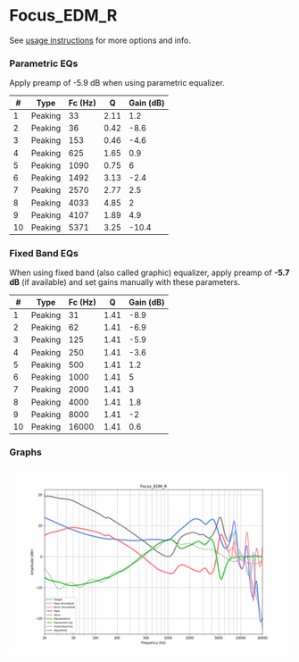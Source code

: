 # Focus_EDM_R
See [usage instructions](https://github.com/jaakkopasanen/AutoEq#usage) for more options and info.

### Parametric EQs
Apply preamp of -5.9 dB when using parametric equalizer.

|   # | Type    |   Fc (Hz) |    Q |   Gain (dB) |
|-----|---------|-----------|------|-------------|
|   1 | Peaking |        33 | 2.11 |         1.2 |
|   2 | Peaking |        36 | 0.42 |        -8.6 |
|   3 | Peaking |       153 | 0.46 |        -4.6 |
|   4 | Peaking |       625 | 1.65 |         0.9 |
|   5 | Peaking |      1090 | 0.75 |         6   |
|   6 | Peaking |      1492 | 3.13 |        -2.4 |
|   7 | Peaking |      2570 | 2.77 |         2.5 |
|   8 | Peaking |      4033 | 4.85 |         2   |
|   9 | Peaking |      4107 | 1.89 |         4.9 |
|  10 | Peaking |      5371 | 3.25 |       -10.4 |

### Fixed Band EQs
When using fixed band (also called graphic) equalizer, apply preamp of **-5.7 dB** (if available) and set gains manually with these parameters.

|   # | Type    |   Fc (Hz) |    Q |   Gain (dB) |
|-----|---------|-----------|------|-------------|
|   1 | Peaking |        31 | 1.41 |        -8.9 |
|   2 | Peaking |        62 | 1.41 |        -6.9 |
|   3 | Peaking |       125 | 1.41 |        -5.9 |
|   4 | Peaking |       250 | 1.41 |        -3.6 |
|   5 | Peaking |       500 | 1.41 |         1.2 |
|   6 | Peaking |      1000 | 1.41 |         5   |
|   7 | Peaking |      2000 | 1.41 |         3   |
|   8 | Peaking |      4000 | 1.41 |         1.8 |
|   9 | Peaking |      8000 | 1.41 |        -2   |
|  10 | Peaking |     16000 | 1.41 |         0.6 |

### Graphs
![](./Focus_EDM_R.png)

